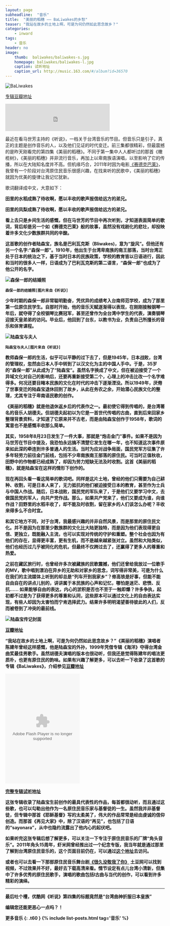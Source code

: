 ```yaml
---
layout: page
subheadline:  "音乐"
title:  "美丽的稻穗 —— BaLiwakes的乡愁"
teaser: "我站在故乡的土地上啊，可是为何仍然如此思念故乡？"
categories:
    - inward
tags:
    - 音乐
header: no
image:
    thumb:  baliwakes/baliwakes-s.jpg
    homepage: baliwakes/baliwakes-l.jpg
    caption: 试听地址
    caption_url: http://music.163.com/#/album?id=36570
---
```


<img src="{{ site.url}}/images/baliwakes/baliwakes-2.jpg" alt="BaLiwakes">

<p><a href="http://music.douban.com/subject/6892590/">专辑豆瓣地址</a></p>

<div>
	<iframe width="330" height="86" src="http://music.163.com/outchain/player?type=2&id=369202&auto=0&height=66" frameborder="0" allowfullscreen></iframe>
</div>


最近在看马世芳主持的《听说》，一档关于台湾音乐的节目。但音乐只是引子，真正的主题是创作音乐的人，以及他们见证的时代变迁。前三集都很精彩，但最震撼的是昨天刚看完的第四集《美丽的稻穗》。不同于第一集中人人都听过的那首《橄榄树》，《美丽的稻穗》并非流行音乐，再加上以卑南族语演唱，以至影响了它的传播，所以在大陆知名度并不高。但机缘巧合，2011年时因为电影[《赛德克巴莱》](http://movie.douban.com/subject/3993559/)，我曾有一个阶段对台湾原住民音乐很感兴趣，在找来听的民歌中，《美丽的稻穗》就因为优美的旋律让我记忆犹新。

歌词翻译成中文，大意如下：

<strong>田里的水稻成熟了待收啊，愿以丰收的歌声报信给远方的弟兄。

<strong>田里的凤梨成熟了待收啊，愿以丰收的歌声报信给远方的弟兄。

看上去只是乡间生活的感慨，但在马世芳的节目中再次听到，才知道表面简单的歌词，背后却是另一个如《赛德克巴莱》般的故事，虽然没有戏剧化的悲壮，却投映着许多文化少数族群共同的辛酸。

这首歌的创作者陆森宝，族名是巴利瓦克斯（Bliwakes)，意为“旋风”。但他还有另一个名字:“森保一郎”。1910年，他出生于台湾卑南族的南王部落，当时台湾正处于日本的统治之下，基于当时日本的民族政策，学校的教育皆以日语进行，因此和当时的很多人一样，日语成为了巴利瓦克斯的第二语言，“森保一郎”也成为了他公开的名字。

<img src="{{ site.url}}/images/baliwakes/baliwakes.jpg" alt="森保一郎的结婚照">

~~~
森保一郎的结婚照[图片来自《听说》]
~~~

少年时期的森保一郎非常聪明勤奋，凭优异的成绩考入台南师范学校，成为了那里第一位原住民学生。自那时开始，他的音乐天赋逐渐得以表现，在刚刚接触钢琴一年后，就夺得了全校钢琴比赛冠军，甚至还曾作为全台湾中学生的代表，演奏钢琴迎接天皇弟弟的访问。毕业后，他回到了台东，以教书为业，负责自己所擅长的音乐和体育课程。

<img src="{{ site.url}}/images/baliwakes/baliwakes-1.jpg" alt="陆森宝与夫人">

~~~
陆森宝与夫人[图片来自《听说》]
~~~

教师森保一郎的生活，似乎可以平静的过下去了，但是1945年，日本战败，台湾的管理权，忽然由日本人手中转到了以汉文化为主的中国人手中。于是，35岁的“森保一郎”从此成为了“陆森宝”。虽然名字换成了中文，但在被迫接受了一个异域文化对自己的影响后，还要再重新接受第二个，心理上的冲击比改一个名字难得多。何况还要目睹本民族的文化在时代的冲击下逐渐湮没。所以1949年，厌倦了世事变迁的陆森宝退休回到了故乡，从此在务农之余，开始潜心民族文化的整理，尤其专注于卑南语民歌的创作。

《美丽的稻穗》就是他退休返乡后的代表作之一。最初使它得到传唱的，是台湾著名的音乐人胡德夫。但胡德夫起初以为它是一首世代传唱的古曲，直到后来回家乡整理背景资料，才知道了它原来并不古老，而是由陆森宝创作于1958年，歌词的寓意也不是感慨丰收那么简单。

其实，1958年8月23日发生了一件大事，那就是“炮击金门”事件。如果不是因为马世芳在节目中提及，我恐怕永远搞不清楚它发生在哪一年，也不知道这次事件原来如此深的牵连到许多普通人的生活。当时为应对战争局面，国民党军方征集了许多年轻劳力前往金门前线，包括不少卑南族南王部落的原住民。可当时正值秋收，田野中的作物都已经成熟了，却因为劳力短缺无法及时收割。这首《美丽的稻穗》，就是陆森宝在这样的情形下创作的。

现在再回头看一看这简单的歌词吧。同样是这片土地，曾经的他们只需要为自己耕种、收割，可是日本人来了，无力抵抗的他们被迫接受日本的教育，甚至作为士兵与中国人作战。随后，日本战败，国民党的军队来了，于是他们又要学习中文，去做国民党的军人，向共产党作战。那么，如果共产党来了，他们又要成为谁，向谁作战？田野里的水稻丰收了，却不能及时收割，留在家乡的人们该怎么办呢？丰收来得多么不合时宜。

和其它地方不同，对于台湾，我最感兴趣的并非自然风景，而是那里的原住民文化。并不是因为在那里少数族群的文化比大陆更独特，而是因为他们表现得更自信、更独立，既能融入主流，也可以实现对传统的守护和重塑。整个社会也因为有他们的存在，显得更丰富，更有生机，而不是越来越紧张对立。虽然和大陆类似，他们也经历过几乎被同化的危机，但最终不仅跨过去了，还赢得了更多人的尊重和热爱。

之前在藏区旅行时，也曾经许多次被藏族的民歌震撼，他们还曾给我放过一位歌手的MV，歌中唱到漂泊在异乡的无助和对家乡的思念，词写得非常美，可是为什么在我们的主流媒体上听到的却总是“列车开到我家乡”？修高铁是好事，但能不能自由自在的讲点儿别的，讲讲属于本民族的心声和记忆，哪怕是迷茫、悲愤、反抗…… 如果能够自由的表达，内心的淤积是否也不至于一触即爆？许多争执，起初都不过是为了获得更多的尊重和认同，这些原本可以通过文化上的自由表达实现，有些人却因为太害怕而宁肯选择武力。结果许多明明渴望善待彼此的人们，反而被卷到了冲突的最前线。

<img src="{{ site.url}}/images/baliwakes/baliwakes-4.jpg" alt="陆森宝传记封面">
<p><a href="http://book.douban.com/subject/25782478/">豆瓣地址</a></p>

“我站在故乡的土地上啊，可是为何仍然如此思念故乡？”《美丽的稻穗》演唱者陈建年曾经这样感慨，他是陆森宝的外孙，1999年凭借专辑《海洋》夺得台湾金曲奖最佳男歌手。虽然胡德夫演唱的版本也很动听，但我还是觉得陈建年的唱法更质朴，也更有原住民的韵味。如果有兴趣了解更多，可以去听一下收录了这首歌的专辑《BaLiwakes》，介绍参见[豆瓣地址](http://music.douban.com/subject/6892590/)

<div>
	<embed src="http://www.xiami.com/widget/39977537_471219_235_346_FF8719_494949/albumPlayer.swf" type="application/x-shockwave-flash" width="235" height="346" wmode="transparent"></embed>
</div>
<p><a href="http://www.xiami.com/album/471219?spm=a1z1s.3521865.1997177565.2.oKKAvD&from=searchsubject">完整专辑试听地址</a></p>	

这张专辑收录了陆森宝生前创作的最具代表性的作品，每首都很动听，而且通过这些歌，也可以勾勒出他作为一名原住民音乐家与基督徒的一生。虽然我并非基督徒，但专辑中那首《耶稣基督》写的太柔美了，伟大的作品常常是经由虔诚的信仰创造。而那首《再见大家》中，除了汉语的“再见”，也包括了日语的“sayonara”，从中也隐约流露出了他内心的起伏吧。

如果听完这张专辑后想了解更多，可以关注一下专注于原住民音乐的厂牌“角头音乐”。2011年角头15周年，虾米网曾经推出过一个纪念专版，我当年就是通过那里了解到台湾原住民音乐的，这个页面目前仍在，可以通过[这个地址](http://www.xiami.com/event/tcm)去访问。

或者也可以去看一下那部原住民音乐舞台剧[《很久没敬我了你》](http://movie.douban.com/subject/6829660/) 土豆网可以找到视频，不过效果并不好，最好去下载高清来看。情节设定有点儿台湾小清新，但集中了许多优秀的原住民歌手，演唱的歌曲包括l古曲与当代的创作，可以看到许多精彩的演绎。

<hr>

最后吐个槽，优酷网《听说》第四集的标题竟然是“台湾曲神折服日本皇族” 

编辑您还能更恶心一点吗？！

<strong>更多音乐</strong>
{: .t60 }
{% include list-posts.html tag='音乐' %}